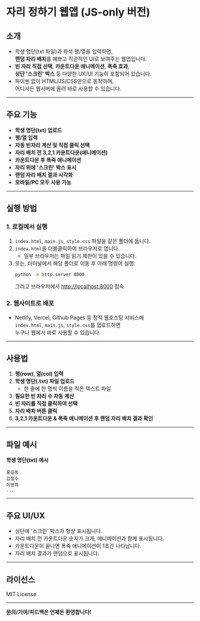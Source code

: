 # 자리 정하기 웹앱 (JS-only 버전)

## 소개

- 학생 명단(txt 파일)과 좌석 행/열을 입력하면,  
  **랜덤 자리 배치**를 예쁘고 직관적인 UI로 보여주는 웹앱입니다.
- **빈 자리 직접 선택**, **카운트다운 애니메이션**, **폭죽 효과**,  
  **상단 '스크린' 박스** 등 다양한 UX/UI 기능이 포함되어 있습니다.
- 파이썬 없이 HTML/JS/CSS만으로 동작하며,  
  어디서든 웹서버에 올려 바로 사용할 수 있습니다.

---

## 주요 기능

- **학생 명단(txt) 업로드**  
- **행/열 입력**  
- **자동 빈자리 계산 및 직접 클릭 선택**
- **자리 배치 전 3,2,1 카운트다운(애니메이션)**
- **카운트다운 후 폭죽 애니메이션**
- **자리 위에 '스크린' 박스 표시**
- **랜덤 자리 배치 결과 시각화**
- **모바일/PC 모두 사용 가능**

---

## 실행 방법

### 1. 로컬에서 실행

1. `index.html`, `main.js`, `style.css` 파일을 같은 폴더에 둡니다.
2. `index.html`을 더블클릭하여 브라우저로 엽니다.
   - 일부 브라우저는 파일 읽기 제한이 있을 수 있습니다.
3. 또는, 터미널에서 해당 폴더로 이동 후 아래 명령어 실행:
   ```sh
   python -m http.server 8000
   ```
   그리고 브라우저에서 [http://localhost:8000](http://localhost:8000) 접속

### 2. 웹사이트로 배포

- Netlify, Vercel, Github Pages 등 정적 웹호스팅 서비스에  
  `index.html`, `main.js`, `style.css`를 업로드하면  
  누구나 웹에서 바로 사용할 수 있습니다.

---

## 사용법

1. **행(row), 열(col) 입력**
2. **학생 명단(.txt) 파일 업로드**
   - 한 줄에 한 명씩 이름을 적은 텍스트 파일
3. **필요한 빈 자리 수 자동 계산**
4. **빈 자리를 직접 클릭하여 선택**
5. **자리 배치 버튼 클릭**
6. **3,2,1 카운트다운 & 폭죽 애니메이션 후 랜덤 자리 배치 결과 확인**

---

## 파일 예시

**학생 명단(txt) 예시**
```
홍길동
김철수
이영희
...
```

---

## 주요 UI/UX

- 상단에 '스크린' 박스가 항상 표시됩니다.
- 자리 배치 전 카운트다운 숫자가 크게, 애니메이션과 함께 표시됩니다.
- 카운트다운이 끝나면 폭죽 애니메이션이 1초간 나타납니다.
- 자리 배치 결과가 랜덤으로 표시됩니다.

---

## 라이선스

MIT License

---

**문의/기여/피드백은 언제든 환영합니다!**